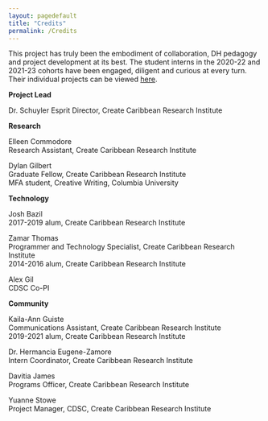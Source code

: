 ```yaml
---
layout: pagedefault
title: "Credits"
permalink: /Credits
---
```


This project has truly been the embodiment of collaboration, DH pedagogy and project development at its best. The student interns in the 2020-22 and 2021-23 cohorts have been engaged, diligent and curious at every turn. Their individual projects can be viewed [here](https://commonsbox.createcaribbean.org).

__Project Lead__

Dr. Schuyler Esprit
Director, Create Caribbean Research Institute

__Research__

Elleen Commodore
<br>
Research Assistant, Create Caribbean Research Institute

Dylan Gilbert
<br>
Graduate Fellow, Create Caribbean Research Institute
<br>
MFA student, Creative Writing, Columbia University

__Technology__

Josh Bazil
<br>
2017-2019 alum, Create Caribbean Research Institute

Zamar Thomas
<br>
Programmer and Technology Specialist, Create Caribbean Research Institute
<br>
2014-2016 alum, Create Caribbean Research Institute

Alex Gil
<br>
CDSC Co-PI

__Community__

Kaila-Ann Guiste
<br>
Communications Assistant, Create Caribbean Research Institute
<br>
2019-2021 alum, Create Caribbean Research Institute

Dr. Hermancia Eugene-Zamore
<br>
Intern Coordinator, Create Caribbean Research Institute

Davitia James
<br>
Programs Officer, Create Caribbean Research Institute

Yuanne Stowe
<br>
Project Manager, CDSC, Create Caribbean Research Institute
